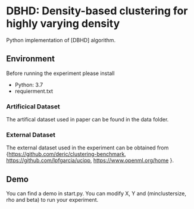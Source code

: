 # DBHD: Density-based clustering for highly varying density

 Python implementation of [DBHD] algorithm. 


## Environment

Before running the experiment please install 
- Python: 3.7
-   requierment.txt

### Artificical Dataset
The artifical dataset used in paper can be found in the  data folder.


### External  Dataset
The external dataset used in the experiment can be obtained from {https://github.com/deric/clustering-benchmark,
https://github.com/lpfgarcia/ucipp, https://www.openml.org/home }.



## Demo

You can find a demo in start.py.
You can modify  X, Y and (minclustersize, rho and beta) to run your experiment.

